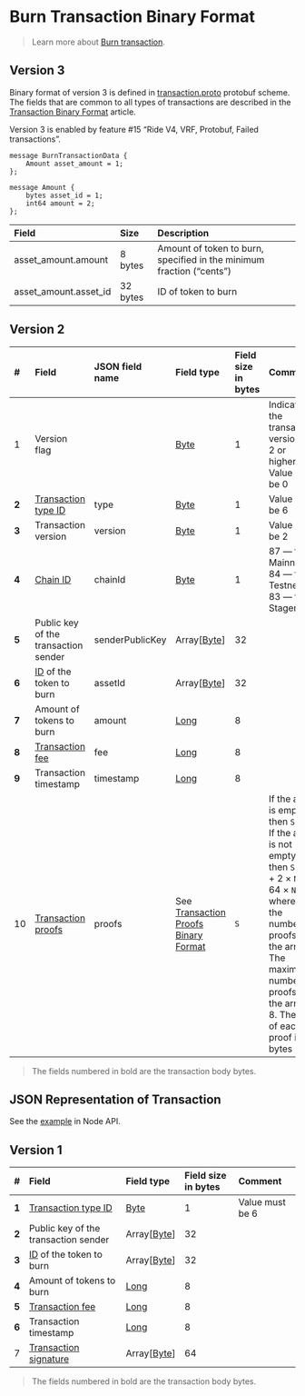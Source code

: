 # Burn Transaction Binary Format

> Learn more about [Burn transaction](/en/blockchain/transaction-type/burn-transaction).

## Version 3

Binary format of version 3 is defined in [transaction.proto](https://github.com/wavesplatform/protobuf-schemas/blob/master/proto/waves/transaction.proto) protobuf scheme. The fields that are common to all types of transactions are described in the [Transaction Binary Format](/en/blockchain/binary-format/transaction-binary-format/) article.

Version 3 is enabled by feature #15 “Ride V4, VRF, Protobuf, Failed transactions”.

```
message BurnTransactionData {
    Amount asset_amount = 1;
};

message Amount {
    bytes asset_id = 1;
    int64 amount = 2;
};
```

| Field | Size | Description |
| :--- | :--- | :--- |
| asset_amount.amount | 8 bytes | Amount of token to burn, specified in the minimum fraction (“cents”) |
| asset_amount.asset_id | 32 bytes | ID of token to burn |

## Version 2

| # | Field | JSON field name | Field type | Field size in bytes | Comment |
| :--- | :--- | :--- | :--- | :--- | :--- |
| 1 | Version flag | | [Byte](/en/blockchain/blockchain/blockchain-data-types) | 1 | Indicates the transaction version is 2 or higher.<br>Value must be 0 |
| **2** | [Transaction type ID](/en/blockchain/transaction-type/) | type | [Byte](/en/blockchain/blockchain/blockchain-data-types) | 1 | Value must be 6 |
| **3** | Transaction version | version | [Byte](/en/blockchain/blockchain/blockchain-data-types) | 1 | Value must be 2 |
| **4** | [Chain ID](/en/blockchain/blockchain-network/#chain-id) | chainId | [Byte](/en/blockchain/blockchain/blockchain-data-types) | 1 | 87 — for Mainnet<br>84 — for Testnet<br>83 — for Stagenet |
| **5** | Public key of the transaction sender | senderPublicKey | Array[[Byte](/en/blockchain/blockchain/blockchain-data-types)] | 32 |  |
| **6** | [ID](/en/blockchain/token/token-id) of the token to burn | assetId| Array[[Byte](/en/blockchain/blockchain/blockchain-data-types)] | 32 |  |
| **7** | Amount of tokens to burn | amount | [Long](/en/blockchain/blockchain/blockchain-data-types) | 8 |  |
| **8** | [Transaction fee](/en/blockchain/transaction/transaction-fee) | fee | [Long](/en/blockchain/blockchain/blockchain-data-types) | 8 |  |
| **9** | Transaction timestamp | timestamp | [Long](/en/blockchain/blockchain/blockchain-data-types) | 8 |  |
| 10 | [Transaction proofs](/en/blockchain/transaction/transaction-proof) | proofs | See [Transaction Proofs Binary Format](/en/blockchain/binary-format/transaction-proof-binary-format) | `S` | If the array is empty, then `S` = 3. <br>If the array is not empty, then `S` = 3 + 2 × `N` + 64 × `N`, where `N` is the number of proofs in the array.<br>The maximum number of proofs in the array is 8. The size of each proof is 64 bytes |

> The fields numbered in bold are the transaction body bytes.

## JSON Representation of Transaction

See the [example](https://nodes.wavesnodes.com/transactions/info/csr25XQHT1c965Fg7cY2vJ7XHYVsudPYrUbdaFqgaqL) in Node API.

## Version 1

| # | Field | Field type | Field size in bytes | Comment |
| :--- | :--- | :--- | :--- | :--- |
| **1** | [Transaction type ID](/en/blockchain/transaction-type/) | [Byte](/en/blockchain/blockchain/blockchain-data-types) | 1 | Value must be 6 |
| **2** | Public key of the transaction sender | Array[[Byte](/en/blockchain/blockchain/blockchain-data-types)] | 32 |  |
| **3** | [ID](/en/blockchain/token/token-id) of the token to burn | Array[[Byte](/en/blockchain/blockchain/blockchain-data-types)] | 32 |  |
| **4** | Amount of tokens to burn | [Long](/en/blockchain/blockchain/blockchain-data-types) | 8 |  |
| **5** | [Transaction fee](/en/blockchain/transaction/transaction-fee) | [Long](/en/blockchain/blockchain/blockchain-data-types) | 8 |  |
| **6** | Transaction timestamp | [Long](/en/blockchain/blockchain/blockchain-data-types) | 8 |  |
| 7 | [Transaction signature](/en/blockchain/transaction/transaction-proof) | Array[[Byte](/en/blockchain/blockchain/blockchain-data-types)] | 64 |  |  |

> The fields numbered in bold are the transaction body bytes.
